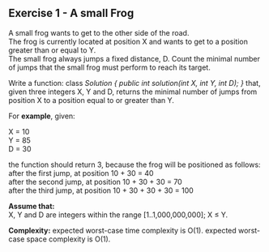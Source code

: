 Exercise 1 - A small Frog
-------------------------

A small frog wants to get to the other side of the road.  
The frog is currently located at position X and wants to get to a position greater than or equal to Y.  
The small frog always jumps a fixed distance, D.
Count the minimal number of jumps that the small frog must perform to reach its target.

Write a function:
class *Solution { public int solution(int X, int Y, int D); }*
that, given three integers X, Y and D, returns the minimal number of jumps from position X to a position equal to or greater than Y.

For **example**, given:  

  X = 10  
  Y = 85  
  D = 30  
  
the function should return 3, because the frog will be positioned as follows:  
after the first jump, at position 10 + 30 = 40  
after the second jump, at position 10 + 30 + 30 = 70  
after the third jump, at position 10 + 30 + 30 + 30 = 100  

**Assume that:**  
X, Y and D are integers within the range [1..1,000,000,000];
X ≤ Y.

**Complexity:**
expected worst-case time complexity is O(1).
expected worst-case space complexity is O(1).
